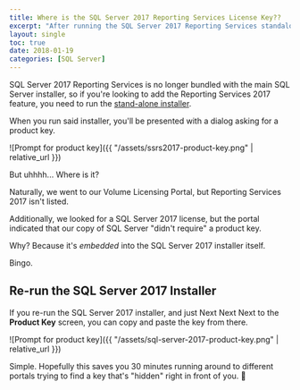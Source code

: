 ```yaml
---
title: Where is the SQL Server 2017 Reporting Services License Key??
excerpt: "After running the SQL Server 2017 Reporting Services standalone installer, you'll be presented with a dialog asking for a Product Key.  Where is it??"
layout: single
toc: true
date: 2018-01-19
categories: [SQL Server]
---
```

SQL Server 2017 Reporting Services is no longer bundled with the main SQL Server installer, so if you're looking to add the Reporting Services 2017 feature, you need to run the [stand-alone installer](https://www.microsoft.com/en-us/download/details.aspx?id=55252).

When you run said installer, you'll be presented with a dialog asking for a product key.

![Prompt for product key]({{ "/assets/ssrs2017-product-key.png" | relative_url }})

But uhhhh... Where is it?

Naturally, we went to our Volume Licensing Portal, but Reporting Services 2017 isn't listed.  

Additionally, we looked for a SQL Server 2017 license, but the portal indicated that our copy of SQL Server "didn't require" a product key.

Why?  Because it's *embedded* into the SQL Server 2017 installer itself.

Bingo.

## Re-run the SQL Server 2017 Installer
If you re-run the SQL Server 2017 installer, and just Next Next Next to the **Product Key** screen, you can copy and paste the key from there.

![Prompt for product key]({{ "/assets/sql-server-2017-product-key.png" | relative_url }})

Simple.  Hopefully this saves you 30 minutes running around to different portals trying to find a key that's "hidden" right in front of you. 👐
